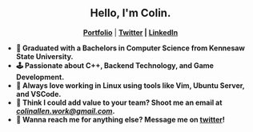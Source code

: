 <h2 align="center"> Hello, I'm Colin.</h2>
<p align="center">
  <a href="https://cjadev.alxs.cloud"><b>Portfolio</b></a> | 
  <a href="https://twitter.com/CerberusStu"><b>Twitter</a> |
  <a href="https://www.linkedin.com/in/colin-allen/"><b>LinkedIn</a>
</p>

- 🏫 Graduated with a Bachelors in Computer Science from Kennesaw State University.
- 🕹️ Passionate about C++, Backend Technology, and Game Development.
- 🐧 Always love working in Linux using tools like Vim, Ubuntu Server, and VSCode.
- 💼 Think I could add value to your team? Shoot me an email at *colinallen.work@gmail.com*.
- 💬 Wanna reach me for anything else? Message me on [twitter](https://twitter.com/CerberusStu)!
